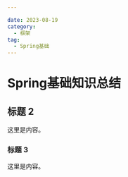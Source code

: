 ```yaml
---

date: 2023-08-19
category:
  - 框架
tag:
  - Spring基础
---
```


# Spring基础知识总结

## 标题 2

这里是内容。

### 标题 3

这里是内容。
